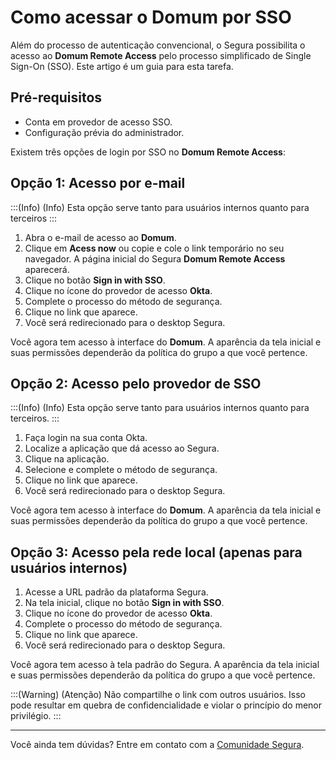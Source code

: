 # Como acessar o Domum por SSO

Além do processo de autenticação convencional, o Segura possibilita o acesso ao **Domum Remote Access** pelo processo simplificado de Single Sign-On  (SSO). Este artigo é um guia para esta tarefa.

## Pré-requisitos

- Conta em provedor de acesso SSO.
- Configuração prévia do administrador.

Existem três opções de login por SSO no **Domum Remote Access**:

## Opção 1: Acesso por e-mail

:::(Info) (Info)
Esta opção serve tanto para usuários internos quanto para terceiros
:::

1. Abra o e-mail de acesso ao **Domum**.
2. Clique em **Acess now** ou copie e cole o link temporário no seu navegador. A página inicial do Segura **Domum Remote Access** aparecerá.
3. Clique no botão **Sign in with SSO**.
4. Clique no ícone do provedor de acesso **Okta**.
5. Complete o processo do método de segurança.
6. Clique no link que aparece.
7. Você será redirecionado para o desktop Segura.

Você agora tem acesso à interface do **Domum**. A aparência da tela inicial e suas permissões dependerão da política do grupo a que você pertence.

## Opção 2: Acesso pelo provedor de SSO

:::(Info) (Info)
Esta opção serve tanto para usuários internos quanto para terceiros.
:::

1. Faça login na sua conta Okta.
2. Localize a aplicação que dá acesso ao Segura.
3. Clique na aplicação.
4. Selecione e complete o método de segurança.
5. Clique no link que aparece.
6. Você será redirecionado para o desktop Segura.

Você agora tem acesso à interface do **Domum**. A aparência da tela inicial e suas permissões dependerão da política do grupo a que você pertence.
 
## Opção 3: Acesso pela rede local (apenas para usuários internos)

1. Acesse a URL padrão da plataforma Segura.
2. Na tela inicial, clique no botão **Sign in with SSO**.
3. Clique no ícone do provedor de acesso **Okta**.
4. Complete o processo do método de segurança.
5. Clique no link que aparece.
6. Você será redirecionado para o desktop Segura.

Você agora tem acesso à tela padrão do Segura. A aparência da tela inicial e suas permissões dependerão da política do grupo a que você pertence.

:::(Warning) (Atenção)
Não compartilhe o link com outros usuários. Isso pode resultar em quebra de confidencialidade e violar o princípio do menor privilégio.
:::

---
Você ainda tem dúvidas? Entre em contato com a [Comunidade Segura](https://community.Segura.io/).